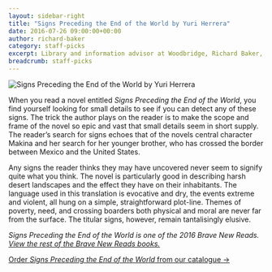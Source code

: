 ```yaml
---
layout: sidebar-right
title: "Signs Preceding the End of the World by Yuri Herrera"
date: 2016-07-26 09:00:00+00:00
author: richard-baker
category: staff-picks
excerpt: Library and information advisor at Woodbridge, Richard Baker, reviews one of the Brave New Reads.
breadcrumb: staff-picks
---
```

![Signs Preceding the End of the World by Yuri Herrera](/images/featured/featured-signs-preceding-the-end-of-the-world.jpg)

When you read a novel entitled <cite>Signs Preceding the End of the World</cite>, you find yourself looking for small details to see if you can detect any of these signs. The trick the author plays on the reader is to make the scope and frame of the novel so epic and vast that small details seem in short supply. The reader’s search for signs echoes that of the novels central character Makina and her search for her younger brother, who has crossed the border between Mexico and the United States.

Any signs the reader thinks they may have uncovered never seem to signify quite what you think. The novel is particularly good in describing harsh desert landscapes and the effect they have on their inhabitants. The language used in this translation is evocative and dry, the events extreme and violent, all hung on a simple, straightforward plot-line. Themes of poverty, need, and crossing boarders both physical and moral are never far from the surface. The titular signs, however, remain tantalisingly elusive.

<em><cite>Signs Preceding the End of the World</cite> is one of the 2016 Brave New Reads. [View the rest of the Brave New Reads books.](https://www.suffolklibraries.co.uk/new-suggestions/fiction/brave-new-reads-2016)</em>

[Order <cite>Signs Preceding the End of the World</cite> from our catalogue →](https://suffolk.spydus.co.uk/cgi-bin/spydus.exe/ENQ/OPAC/BIBENQ/13675608?QRY=CTIBIB%3C%20IRN(46866889)&QRYTEXT=Signs%20preceding%20the%20end%20of%20the%20world)

